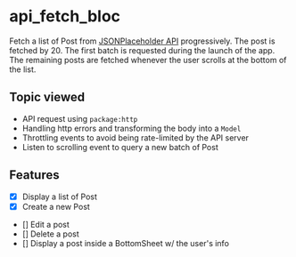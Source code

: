 # api_fetch_bloc

Fetch a list of Post from [JSONPlaceholder API](https://jsonplaceholder.typicode.com) progressively.
The post is fetched by 20. The first batch is requested during the launch of the app. The remaining posts are  fetched whenever the user scrolls at the bottom of the list.



## Topic viewed
* API request using `package:http`
* Handling http errors and transforming the body into a `Model`
* Throttling events to avoid being rate-limited by the API server
* Listen to scrolling event to query a new batch of Post

## Features
- [x] Display a list of Post
- [x] Create a new Post
- [] Edit a post
- [] Delete a post
- [] Display a post inside a BottomSheet w/ the user's info